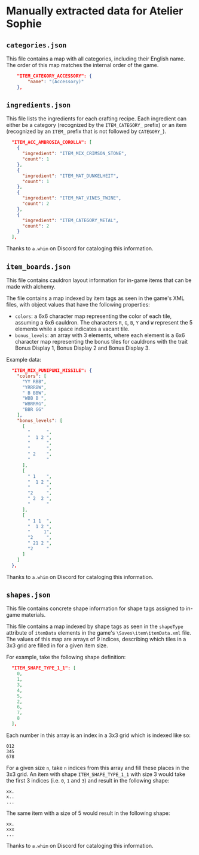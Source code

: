 # Manually extracted data for Atelier Sophie

## `categories.json`

This file contains a map with all categories, including their English name. The order of this map matches the internal order of the game.

```json
    "ITEM_CATEGORY_ACCESSORY": {
        "name": "(Accessory)"
    },
```

## `ingredients.json`

This file lists the ingredients for each crafting recipe. Each ingredient can either be a category (recognized by the `ITEM_CATEGORY_` prefix) or an item (recognized by an `ITEM_` prefix that is not followed by `CATEGORY_`).

```json
  "ITEM_ACC_AMBROSIA_COROLLA": [
    {
      "ingredient": "ITEM_MIX_CRIMSON_STONE",
      "count": 1
    },
    {
      "ingredient": "ITEM_MAT_DUNKELHEIT",
      "count": 1
    },
    {
      "ingredient": "ITEM_MAT_VINES_TWINE",
      "count": 2
    },
    {
      "ingredient": "ITEM_CATEGORY_METAL",
      "count": 2
    }
  ],
```

Thanks to `a.whim` on Discord for cataloging this information.

## `item_boards.json`

This file contains cauldron layout information for in-game items that can be made with alchemy.

The file contains a map indexed by item tags as seen in the game's XML files, with object values that have the following properties:

- `colors`: a 6x6 character map representing the color of each tile, assuming a 6x6 cauldron. The characters `R`, `G`, `B`, `Y` and `W` represent the 5 elements while a space indicates a vacant tile.
- `bonus_levels`: an array with 3 elements, where each element is a 6x6 character map representing the bonus tiles for cauldrons with the trait Bonus Display 1, Bonus Display 2 and Bonus Display 3.

Example data:

```json
  "ITEM_MIX_PUNIPUNI_MISSILE": {
    "colors": [
      "YY RBB",
      "YRRRBW",
      " B BBW",
      "WBB B ",
      "WBRRRG",
      "BBR GG"
    ],
    "bonus_levels": [
      [
        "      ",
        "  1 2 ",
        "      ",
        "      ",
        " 2    ",
        "      "
      ],
      [
        " 1    ",
        "  1 2 ",
        "      ",
        "2     ",
        " 2  2 ",
        "      "
      ],
      [
        " 1 1  ",
        "  1 2 ",
        "     1",
        "2     ",
        " 21 2 ",
        "2     "
      ]
    ]
  },
```

Thanks to `a.whim` on Discord for cataloging this information.

## `shapes.json`

This file contains concrete shape information for shape tags assigned to in-game materials.

This file contains a map indexed by shape tags as seen in the `shapeType` attribute of `itemData` elements in the game's `\Saves\item\itemData.xml` file. The values of this map are arrays of 9 indices, describing which tiles in a 3x3 grid are filled in for a given item size.

For example, take the following shape definition:

```json
  "ITEM_SHAPE_TYPE_1_1": [
    0,
    1,
    3,
    4,
    5,
    2,
    6,
    7,
    8
  ],
```

Each number in this array is an index in a 3x3 grid which is indexed like so:

```
012
345
678
```

For a given size `n`, take `n` indices from this array and fill these places in the 3x3 grid. An item with shape `ITEM_SHAPE_TYPE_1_1` with size 3 would take the first 3 indices (i.e. `0`, `1` and `3`) and result in the following shape:

```
xx.
x..
...
```

The same item with a size of 5 would result in the following shape:

```
xx.
xxx
...
```

Thanks to `a.whim` on Discord for cataloging this information.
